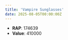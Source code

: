```yaml
---
title: 'Vampire Sunglasses'
date: 2025-08-05T00:00:00Z
---
```

- **RAP**: 174639
- **Value**: 410000
